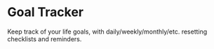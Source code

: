 # Goal Tracker

Keep track of your life goals, with daily/weekly/monthly/etc. resetting checklists and reminders.